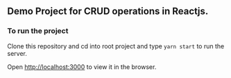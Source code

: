 ## Demo Project for CRUD operations in Reactjs.

### To run the project

Clone this repository and cd into root project and type `yarn start` to run the server.

Open [http://localhost:3000](http://localhost:3000) to view it in the browser.

